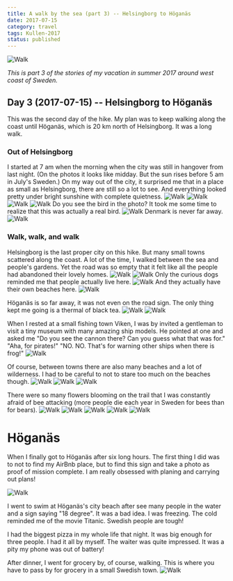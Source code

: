 ```yaml
---
title: A walk by the sea (part 3) -- Helsingborg to Höganäs
date: 2017-07-15
category: travel
tags: Kullen-2017
status: published
---
```


![Walk]({static}/images/2017-07-15/01.jpg)

*This is part 3 of the stories of my vacation in summer 2017 around west coast of Sweden.*

<!-- END_SUMMARY -->

##  Day 3 (2017-07-15) -- Helsingborg to Höganäs

This was the second day of the hike. My plan was to keep walking along the coast until Höganäs,
which is 20 km north of Helsingborg. It was a long walk.

### Out of Helsingborg

I started at 7 am when the morning when the city was still in hangover from last night.  (On the
photos it looks like midday. But the sun rises before 5 am  in July's Sweden.) On my way out of the
city, it surprised me that in a place as small as Helsingborg, there are still so a lot to see. And
everything looked pretty under bright sunshine with complete quietness.
![Walk]({static}/images/2017-07-15/02.jpg)
![Walk]({static}/images/2017-07-15/03.jpg)
![Walk]({static}/images/2017-07-15/04.jpg)
![Walk]({static}/images/2017-07-15/05.jpg)
Do you see the bird in the photo? It took me some time to realize that this was actually a real bird.
![Walk]({static}/images/2017-07-15/06.jpg)
Denmark is never far away.
![Walk]({static}/images/2017-07-15/23.jpg)

### Walk, walk, and walk

Helsingborg is the last proper city on this hike. But many small towns scattered along the coast. A
lot of the time, I walked between the sea and people's gardens. Yet the road was so empty that
it felt like all the people had abandoned their lovely homes. 
![Walk]({static}/images/2017-07-15/07.jpg)
![Walk]({static}/images/2017-07-15/08.jpg)
Only the curious dogs reminded me that people actually live here.
![Walk]({static}/images/2017-07-15/10.jpg)
And they actually have their own beaches here.
![Walk]({static}/images/2017-07-15/14.jpg)

Höganäs is so far away, it was not even on the road sign.
The only thing kept me going is a thermal of black tea.
![Walk]({static}/images/2017-07-15/09.jpg)
![Walk]({static}/images/2017-07-15/22.jpg)

When I rested at a small fishing town Viken, I was by invited a gentleman to visit a tiny museum
with many amazing ship models. He pointed at one  and asked me "Do you see the cannon there? Can you
guess what that was for." "Aha, for pirates!" "NO. NO. That's for warning other ships when there is frog!"
![Walk]({static}/images/2017-07-15/15.jpg)

Of course, between towns there are also many beaches and a lot of wilderness. I had to be careful to
not to stare too much on the beaches though.
![Walk]({static}/images/2017-07-15/12.jpg)
![Walk]({static}/images/2017-07-15/13.jpg)
![Walk]({static}/images/2017-07-15/16.jpg)

There were so many flowers blooming on the trail that I was constantly afraid of bee attacking (more
people die each year in Sweden for bees than for bears).
![Walk]({static}/images/2017-07-15/11.jpg)
![Walk]({static}/images/2017-07-15/17.jpg)
![Walk]({static}/images/2017-07-15/18.jpg)
![Walk]({static}/images/2017-07-15/19.jpg)
![Walk]({static}/images/2017-07-15/20.jpg)

# Höganäs

When I finally got to Höganäs after six long hours. The first thing I did was to not to find my
AirBnb place, but to find this sign and take a photo as proof of mission complete. I am really
obsessed with planing and carrying out plans!

![Walk]({static}/images/2017-07-15/21.jpg)

I went to swim at Höganäs's city beach after see many people in the water and a sign saying "18
degree".  It was a bad idea.  I was freezing. The cold reminded me of the movie Titanic. Swedish
people are tough!

I had the biggest pizza in my whole life that night. It was big enough for three people. I had it
all by myself. The waiter was quite impressed. It was a pity my phone was out of battery!

After dinner, I went for grocery by, of course, walking. This is where you have to pass by for
grocery in a small Swedish town.
![Walk]({static}/images/2017-07-15/24.jpg)

